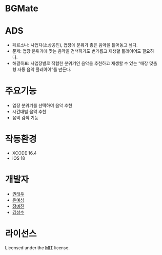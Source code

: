 # BGMate

# ADS
- 페르소나: 사업자(소상공인), 업장에 분위기 좋은 음악을 틀어놓고 싶다.
- 문제: 업장 분위기에 맞는 음악을 검색하기도 번거롭고 재생할 플레이어도 필요하다.
- 해결목표: 사업장별로 적합한 분위기인 음악을 추천하고 재생할 수 있는 “매장 맞춤형 자동 음악 플레이어”를 만든다.

# 주요기능
- 업장 분위기를 선택하여 음악 추천
- 시간대별 음악 추천
- 음악 검색 기능

# 작동환경
- XCODE 16.4
- iOS 18

# 개발자
- [권태우](https://github.com/boifromangye)
- [윤예성](https://github.com/yoon0420)
- [장예진](https://github.com/akarisoho)
- [김성수](https://github.com/su-uuuu)

# 라이선스
Licensed under the [MIT](LICENSE) license.
